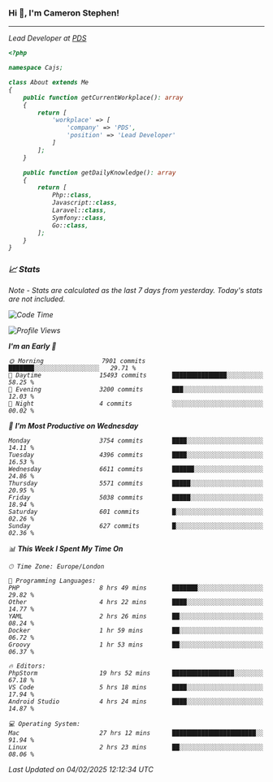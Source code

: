 ### Hi 👋, I'm Cameron Stephen!
<hr>
<p><em>Lead Developer at <a href="https://prindatasolutions.co.uk">PDS</a></p>


```php
<?php

namespace Cajs;

class About extends Me
{
    public function getCurrentWorkplace(): array
    {
        return [
            'workplace' => [
                'company' => 'PDS',
                'position' => 'Lead Developer'
            ]
        ];
    }

    public function getDailyKnowledge(): array
    {
        return [
            Php::class,
            Javascript::class,
            Laravel::class,
            Symfony::class,
            Go::class,
        ];
    }
}
```

### 📈 Stats
<p><em>Note - Stats are calculated as the last 7 days from yesterday. Today's stats are not included.</em></p>


<!--START_SECTION:waka-->
![Code Time](http://img.shields.io/badge/Code%20Time-4%2C264%20hrs%2010%20mins-blue)

![Profile Views](http://img.shields.io/badge/Profile%20Views-0-blue)

**I'm an Early 🐤** 

```text
🌞 Morning                7901 commits        ███████░░░░░░░░░░░░░░░░░░   29.71 % 
🌆 Daytime                15493 commits       ███████████████░░░░░░░░░░   58.25 % 
🌃 Evening                3200 commits        ███░░░░░░░░░░░░░░░░░░░░░░   12.03 % 
🌙 Night                  4 commits           ░░░░░░░░░░░░░░░░░░░░░░░░░   00.02 % 
```
📅 **I'm Most Productive on Wednesday** 

```text
Monday                   3754 commits        ████░░░░░░░░░░░░░░░░░░░░░   14.11 % 
Tuesday                  4396 commits        ████░░░░░░░░░░░░░░░░░░░░░   16.53 % 
Wednesday                6611 commits        ██████░░░░░░░░░░░░░░░░░░░   24.86 % 
Thursday                 5571 commits        █████░░░░░░░░░░░░░░░░░░░░   20.95 % 
Friday                   5038 commits        █████░░░░░░░░░░░░░░░░░░░░   18.94 % 
Saturday                 601 commits         █░░░░░░░░░░░░░░░░░░░░░░░░   02.26 % 
Sunday                   627 commits         █░░░░░░░░░░░░░░░░░░░░░░░░   02.36 % 
```


📊 **This Week I Spent My Time On** 

```text
🕑︎ Time Zone: Europe/London

💬 Programming Languages: 
PHP                      8 hrs 49 mins       ███████░░░░░░░░░░░░░░░░░░   29.82 % 
Other                    4 hrs 22 mins       ████░░░░░░░░░░░░░░░░░░░░░   14.77 % 
YAML                     2 hrs 26 mins       ██░░░░░░░░░░░░░░░░░░░░░░░   08.24 % 
Docker                   1 hr 59 mins        ██░░░░░░░░░░░░░░░░░░░░░░░   06.72 % 
Groovy                   1 hr 53 mins        ██░░░░░░░░░░░░░░░░░░░░░░░   06.37 % 

🔥 Editors: 
PhpStorm                 19 hrs 52 mins      █████████████████░░░░░░░░   67.18 % 
VS Code                  5 hrs 18 mins       ████░░░░░░░░░░░░░░░░░░░░░   17.94 % 
Android Studio           4 hrs 24 mins       ████░░░░░░░░░░░░░░░░░░░░░   14.87 % 

💻 Operating System: 
Mac                      27 hrs 12 mins      ███████████████████████░░   91.94 % 
Linux                    2 hrs 23 mins       ██░░░░░░░░░░░░░░░░░░░░░░░   08.06 % 
```


 Last Updated on 04/02/2025 12:12:34 UTC
<!--END_SECTION:waka-->
